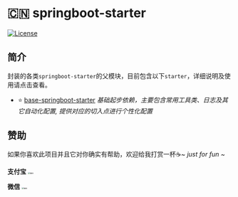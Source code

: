# :cn: springboot-starter

[![License](https://img.shields.io/badge/License-Apache%202.0-blue.svg?label=license)](https://github.com/KimZing/base-springboot-starter/blob/master/LICENSE)

## 简介

封装的各类`springboot-starter`的父模块，目前包含以下`starter`，详细说明及使用请点击查看。

* :star: [base-springboot-starter](base-springboot-starter) 
    *基础起步依赖，主要包含常用工具类、日志及其它自动化配置, 提供对应的切入点进行个性化配置*

## 赞助

如果你喜欢此项目并且它对你确实有帮助，欢迎给我打赏一杯:coffee:~        *just for fun ~*

**支付宝**      <img src="alipay.png" alt="aaa" style="align:left;zoom:30%;" />

**微信**        <img src="wechatpay.png" alt="aaa" style="align:left;zoom:30%;" />